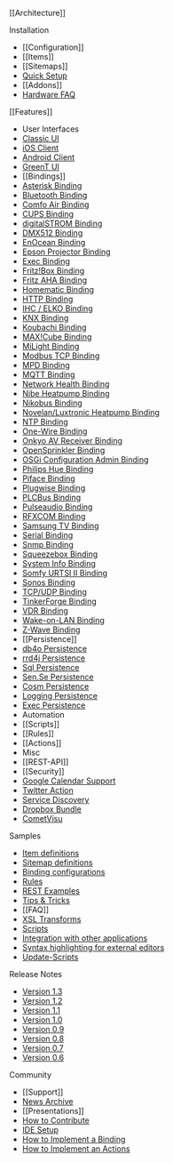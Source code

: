 [[Architecture]]

Installation
 * [[Configuration]]
 * [[Items]]
 * [[Sitemaps]]
 * [Quick Setup](Setup)
 * [[Addons]]
 * [Hardware FAQ](Hardware-FAQ)

[[Features]]
 * User Interfaces
  * [Classic UI](Web-AppUI)
  * [iOS Client](iOS-UI)
  * [Android Client](HABDroid)
  * [GreenT UI](TouchUI)
 * [[Bindings]]
  * [Asterisk Binding](Asterisk-Binding)
  * [Bluetooth Binding](Bluetooth-Binding)
  * [Comfo Air Binding](Comfo-Air-Binding)
  * [CUPS Binding](CUPS-Binding)
  * [digitalSTROM Binding](digitalSTROM-Binding)
  * [DMX512 Binding](DMX-Binding)
  * [EnOcean Binding](EnOcean-Binding)
  * [Epson Projector Binding](Epson-Projector-Binding)
  * [Exec Binding](Exec-Binding)
  * [Fritz!Box Binding](Fritz-Box-Binding)
  * [Fritz AHA Binding](Fritz-AHA-Binding)
  * [Homematic Binding](Homematic-Binding)
  * [HTTP Binding](Http-Binding)
  * [IHC / ELKO Binding](IHC-Binding)
  * [KNX Binding](KNX-Binding)
  * [Koubachi Binding](Koubachi-Binding)
  * [MAX!Cube Binding](Max-Cube-Binding)
  * [MiLight Binding](Milight-Binding)
  * [Modbus TCP Binding](Modbus-Tcp-Binding)
  * [MPD Binding](Mpd-Binding)
  * [MQTT Binding](MQTT-Binding)
  * [Network Health Binding](Network-Health-Binding)
  * [Nibe Heatpump Binding](Nibe-Heat-Pump-Binding)
  * [Nikobus Binding](Nikobus-Binding)
  * [Novelan/Luxtronic Heatpump Binding](Novelan-Heat-PumpB-inding)
  * [NTP Binding](Ntp-Binding)
  * [One-Wire Binding](One-Wire-Binding)
  * [Onkyo AV Receiver Binding](Onkyo-Binding)
  * [OpenSprinkler Binding](Open-Sprinkler)
  * [OSGi Configuration Admin Binding](Config-Admin-Binding)
  * [Philips Hue Binding](Hue-Binding)
  * [Piface Binding](Piface-Binding)
  * [Plugwise Binding](Plugwise-Binding)
  * [PLCBus Binding](PLC-Bus-Binding)
  * [Pulseaudio Binding](Pulseaudio-Binding)
  * [RFXCOM Binding](RFXCOM-Binding)
  * [Samsung TV Binding](Samsung-TV-Binding)
  * [Serial Binding](Serial-Binding)
  * [Snmp Binding](Snmp-Binding)
  * [Squeezebox Binding](Squeezebox-Binding)
  * [System Info Binding](Systeminfo-Binding)
  * [Somfy URTSI II Binding](URTSI-Binding)
  * [Sonos Binding](Sonos-Binding)
  * [TCP/UDP Binding](TCP-Binding)
  * [TinkerForge Binding](Tinkerforge-Binding)
  * [VDR Binding](VDR-Binding)
  * [Wake-on-LAN Binding](WoL-Binding)
  * [Z-Wave Binding](Z-Wave-Binding)
 * [[Persistence]]
  * [db4o Persistence](db4o-Persistence)
  * [rrd4j Persistence](rrd4j-Persistence)
  * [Sql Persistence](Sql-Persistence)
  * [Sen.Se Persistence](Sense-Persistence)
  * [Cosm Persistence](Cosm-Persistence)
  * [Logging Persistence](Logging-Persistence)
  * [Exec Persistence](Exec-Persistence)
 * Automation
  * [[Scripts]]
  * [[Rules]]
  * [[Actions]]
 * Misc
  * [[REST-API]]
  * [[Security]]
  * [Google Calendar Support](GCal-Binding)
  * [Twitter Action](Twitter-Action)
  * [Service Discovery](Service-Discovery)
  * [Dropbox Bundle](Dropbox-IO)
  * [CometVisu](Comet-Visu)

Samples
 * [Item definitions](Samples-Item-Definitions)
 * [Sitemap definitions](Samples-Sitemap-Definitions)
 * [Binding configurations](Samples-Binding-Config)
 * [Rules](Samples-Rules)
 * [REST Examples](Samples-REST)
 * [Tips & Tricks](Samples-Tricks)
 * [[FAQ]]
 * [XSL Transforms](Samples-XSLT-Transformations)
 * [Scripts](Samples-Scripts)
 * [Integration with other applications](Samples-Integration)
 * [Syntax highlighting for external editors](Syntax-Highlighting)
 * [Update-Scripts](openhab-Get-Snapshot)

Release Notes
 * [Version 1.3](Release-Notes-13)
 * [Version 1.2](Release-Notes-12)
 * [Version 1.1](Release-Notes-11)
 * [Version 1.0](Release-Notes-10)
 * [Version 0.9](Release-Notes-09)
 * [Version 0.8](Release-Notes-08)
 * [Version 0.7](ReleaseNotes-07)
 * [Version 0.6](ReleaseNotes-06)

Community
 * [[Support]]
 * [News Archive](News-Archive)
 * [[Presentations]]
 * [How to Contribute](How-To-Contribute)
 * [IDE Setup](IDE-Setup)
 * [How to Implement a Binding](How-To-Implement-A-Binding)
 * [How to Implement an Actions](How-To-Implement-An-Action)
